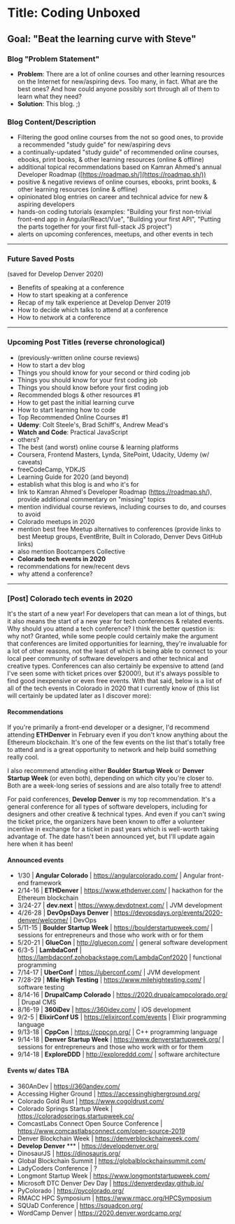 # Title: Coding Unboxed #
## Goal: "Beat the learning curve with Steve" ##

### Blog "Problem Statement" ###

- **Problem**: There are a lot of online courses and other learning resources on the Internet for new/aspiring devs. Too many, in fact. What are the best ones? And how could anyone possibly sort through all of them to learn what they need?
- **Solution**: This blog. ;)

### Blog Content/Description ###
- Filtering the good online courses from the not so good ones, to provide a recommended "study guide" for new/aspiring devs
 - a continually-updated "study guide" of recommended online courses, ebooks, print books, & other learning resources (online & offline)
 - additional topical recommendations based on Kamran Ahmed's annual Developer Roadmap ([https://roadmap.sh/](https://roadmap.sh/))
 - positive & negative reviews of online courses, ebooks, print books, & other learning resources (online & offline)
- opinionated blog entries on career and technical advice for new & aspiring developers
- hands-on coding tutorials (examples: "Building your first non-trivial front-end app in Angular/React/Vue", "Building your first API", "Putting the parts together for your first full-stack JS project")
- alerts on upcoming conferences, meetups, and other events in tech

----------

### Future Saved Posts ###

(saved for Develop Denver 2020)

- Benefits of speaking at a conference
- How to start speaking at a conference
- Recap of my talk experience at Develop Denver 2019
- How to decide which talks to attend at a conference
- How to network at a conference

----------

### Upcoming Post Titles (reverse chronological) ###

- (previously-written online course reviews)
- How to start a dev blog
- Things you should know for your second or third coding job
- Things you should know for your first coding job
- Things you should know before your first coding job
- Recommended blogs & other resources #1
- How to get past the initial learning curve
- How to start learning how to code
- Top Recommended Online Courses #1
 - **Udemy**: Colt Steele's, Brad Schiff's, Andrew Mead's
 - **Watch and Code**: Practical JavaScript
 - others?
- The best (and worst) online course & learning platforms
 - Coursera, Frontend Masters, Lynda, SitePoint, Udacity, Udemy (w/ caveats)
 - freeCodeCamp, YDKJS
- Learning Guide for 2020 (and beyond)
 - establish what this blog is and who it's for
 - link to Kamran Ahmed's Developer Roadmap (https://roadmap.sh/), provide additional commentary on "missing" topics
 - mention individual course reviews, including courses to do, and courses to avoid
- Colorado meetups in 2020
 - mention best free Meetup alternatives to conferences (provide links to best Meetup groups, EventBrite, Built in Colorado, Denver Devs GitHub links)
 - also mention Bootcampers Collective
- **Colorado tech events in 2020**
 - recommendations for new/recent devs
 - why attend a conference?

----------

### [Post] Colorado tech events in 2020 ###

It's the start of a new year! For developers that can mean a lot of things, but it also means the start of a new year for tech conferences & related events. Why should you attend a tech conference? I think the better question is: why not? Granted, while some people could certainly make the argument that conferences are limited opportunities for learning, they're invaluable for a lot of other reasons, not the least of which is being able to connect to your local peer community of software developers and other technical and creative types. Conferences can also certainly be expensive to attend (and I've seen some with ticket prices over $2000!), but it's always possible to find good inexpensive or even free events. With that said, below is a list of all of the tech events in Colorado in 2020 that I currently know of (this list will certainly be updated later as I discover more):

#### Recommendations ####

If you're primarily a front-end developer or a designer, I'd recommend attending **ETHDenver** in February even if you don't know anything about the Ethereum blockchain. It's one of the few events on the list that's totally free to attend and is a great opportunity to network and help build something really cool.

I also recommend attending either **Boulder Startup Week** or **Denver Startup Week** (or even both), depending on which city you're closer to. Both are a week-long series of sessions and are also totally free to attend!

For paid conferences, **Develop Denver** is my top recommendation. It's a general conference for all types of software developers, including for designers and other creative & technical types. And even if you can't swing the ticket price, the organizers have been known to offer a volunteer incentive in exchange for a ticket in past years which is well-worth taking advantage of. The date hasn't been announced yet, but I'll update again here when it has been!

#### Announced events ####

- 1/30 | **Angular Colorado** | https://angularcolorado.com/ | Angular front-end framework
- 2/14-16 | **ETHDenver** | https://www.ethdenver.com/ | hackathon for the Ethereum blockchain
- 3/24-27 | **dev.next** | https://www.devdotnext.com/ | JVM development
- 4/26-28 | **DevOpsDays Denver** | https://devopsdays.org/events/2020-denver/welcome/ | DevOps
- 5/11-15 | **Boulder Startup Week** | https://boulderstartupweek.com/ | sessions for entrepreneurs and those who work with or for them
- 5/20-21 | **GlueCon** | http://gluecon.com/ | general software development
- 6/3-5 | **LambdaConf** | https://lambdaconf.zohobackstage.com/LambdaConf2020 | functional programming
- 7/14-17 | **UberConf** | https://uberconf.com/ | JVM development
- 7/28-29 | **Mile High Testing** | https://www.milehightesting.com/ | software testing
- 8/14-16 | **DrupalCamp Colorado** | https://2020.drupalcampcolorado.org/ | Drupal CMS
- 8/16-19 | **360iDev** | https://360idev.com/ | iOS development
- 9/2-5 | **ElixirConf US** | https://elixirconf.com/events | Elixir programming language
- 9/13-18 | **CppCon** | https://cppcon.org/ | C++ programming language
- 9/14-18 | **Denver Startup Week** | https://www.denverstartupweek.org/ | sessions for entrepreneurs and those who work with or for them
- 9/14-18 | **ExploreDDD** | http://exploreddd.com/ | software architecture

#### Events w/ dates TBA ####

- 360AnDev | https://360andev.com/
- Accessing Higher Ground | https://accessinghigherground.org/
- Colorado Gold Rust | https://www.cogoldrust.com/
- Colorado Springs Startup Week | https://coloradosprings.startupweek.co/
- ComcastLabs Connect Open Source Conference | https://www.comcastlabsconnect.com/open-source-2019
- Denver Blockchain Week | https://denverblockchainweek.com/
- **Develop Denver** *** | https://developdenver.org/
- DinosaurJS | https://dinosaurjs.org/
- Global Blockchain Summit | https://globalblockchainsummit.com/
- LadyCoders Conference | ?
- Longmont Startup Week | https://www.longmontstartupweek.com/
- Microsoft DTC Denver Dev Day | https://denverdevday.github.io/
- PyColorado | https://pycolorado.org/
- RMACC HPC Symposium | https://www.rmacc.org/HPCSymposium
- SQUaD Conference | https://squadcon.org/
- WordCamp Denver | https://2020.denver.wordcamp.org/